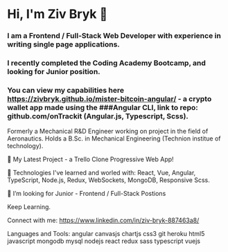 # Hi, I'm Ziv Bryk 👋

<!--
**zivbryk/zivbryk** is a ✨ _special_ ✨ repository because its `README.md` (this file) appears on your GitHub profile.

Here are some ideas to get you started:

- 🔭 I’m currently working on ...
- 🌱 I’m currently learning ...
- 👯 I’m looking to collaborate on ...
- 🤔 I’m looking for help with ...
- 💬 Ask me about ...
- 📫 How to reach me: ...
- 😄 Pronouns: ...
- ⚡ Fun fact: ...
-->

### I am a Frontend / Full-Stack Web Developer with experience in writing single page applications.
### I recently completed the Coding Academy Bootcamp, and looking for Junior position.

### You can view my capabilities here https://zivbryk.github.io/mister-bitcoin-angular/ - a crypto wallet app made using the ###Angular CLI, link to repo: github.com/onTrackit (Angular.js, Typescript, Scss).

Formerly a Mechanical R&D Engineer working on project in the field of Aeronautics.
Holds a B.Sc. in Mechanical Engineering (Technion institue of technology).

🔭 My Latest Project - a Trello Clone Progressive Web App! 

🌱 Technologies I've learned and worled with: React, Vue, Angular, TypeScript, Node.js, Redux, WebSockets, MongoDB, Responsive Scss.

👯 I’m looking for Junior - Frontend / Full-Stack Postions

Keep Learning.

Connect with me:
https://www.linkedin.com/in/ziv-bryk-887463a8/

Languages and Tools:
angular canvasjs chartjs css3 git heroku html5 javascript mongodb mysql nodejs react redux sass typescript vuejs
